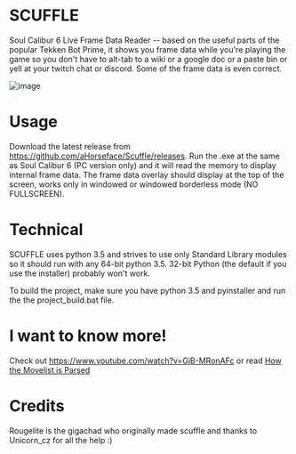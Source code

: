 # SCUFFLE
Soul Calibur 6 Live Frame Data Reader -- based on the useful parts of the popular Tekken Bot Prime, it shows you frame data while you're playing the game so you don't have to alt-tab to a wiki or a google doc or a paste bin or yell at your twitch chat or <character> discord. Some of the frame data is even correct.

![image](https://user-images.githubusercontent.com/44570288/47742019-b740ca00-dc49-11e8-8f68-938c418bbaa3.png)

# Usage

Download the latest release from https://github.com/aHorseface/Scuffle/releases. Run the .exe at the same as Soul Calibur 6 (PC version only) and it will read the memory to display internal frame data. The frame data overlay should display at the top of the screen, works only in windowed or windowed borderless mode (NO FULLSCREEN).

# Technical

SCUFFLE uses python 3.5 and strives to use only Standard Library modules so it should run with any 64-bit python 3.5. 32-bit Python (the default if you use the installer) probably won't work.

To build the project, make sure you have python 3.5 and pyinstaller and run the the project_build.bat file.

# I want to know more!

Check out https://www.youtube.com/watch?v=GjB-MRonAFc or read [How the Movelist is Parsed](__HowTheMovelistBytesWork.md)
  

# Credits
Rougelite is the gigachad who originally made scuffle
and thanks to Unicorn_cz for all the help :)
